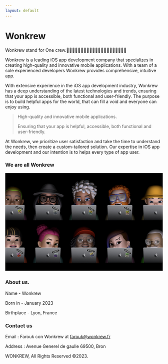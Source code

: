 ```yaml
---
layout: default
---
```

# Wonkrew

Wonkrew stand for One crew.👩🏻‍💻🧑🏼‍💻👩🏽‍💻👨🏽‍💻👩🏾‍💻🧑🏼‍💻👨🏾‍💻

Wonkrew is a leading iOS app development company that specializes in creating high-quality and innovative mobile applications. With a team of a sole experienced developers Wonkrew provides comprehensive, intuitive app.

With extensive experience in the iOS app development industry, Wonkrew has a deep understanding of the latest technologies and trends, ensuring that your app is accessible, both functional and user-friendly. The purpose is to build helpful apps for the world, that can fill a void and everyone can enjoy using.

> High-quality and innovative mobile applications.
>
> Ensuring that your app is helpful, accessible, both functional and user-friendly.

At Wonkrew, we prioritize user satisfaction and take the time to understand the needs, then  create a custom-tailored solution. Our expertise in iOS app development and our intention is to helps every type of app user.

### We are all Wonkrew

![Wonkrew](/assets/img/wonkrew-2048.png)

### About us.

Name - Wonkrew

Born in - January 2023

Birthplace - Lyon, France

### Contact us
Email : Farouk con Wonkrew at [farouk@wonkrew.fr](mailto:farouk@wonkrew.fr)

Address : Avenue Generel de gaulle 69500, Bron


WONKREW, All Rights Reserved ©2023.
